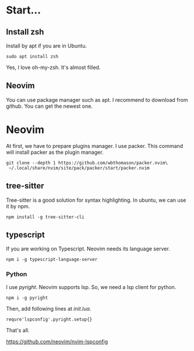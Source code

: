 
# Start...

## Install zsh

Install by apt if you are in Ubuntu. 

```
sudo apt install zsh
```

Yes, I love oh-my-zsh. It's almost filled.

## Neovim

You can use package manager such as apt. I recommend to download from github. You can get the newest one.


# Neovim

At first, we have to prepare plugins manager. I use packer. This command will install packer as the plugin manager.

```
git clone --depth 1 https://github.com/wbthomason/packer.nvim\
 ~/.local/share/nvim/site/pack/packer/start/packer.nvim
```

## tree-sitter

Tree-sitter is a good solution for syntax highlighting. In ubuntu, we can use it by npm.

```
npm install -g tree-sitter-cli
```

## typescript

If you are working on Typescript. Neovim needs its language server.
```
npm i -g typescript-language-server
```


### Python

I use *pyright*. Neovim supports lsp. So, we need a lsp client for python. 

```
npm i -g pyright
```

Then, add following lines at *init.lua*.

```
requre'lspconfig'.pyright.setup{}
```
That's all.

https://github.com/neovim/nvim-lspconfig

